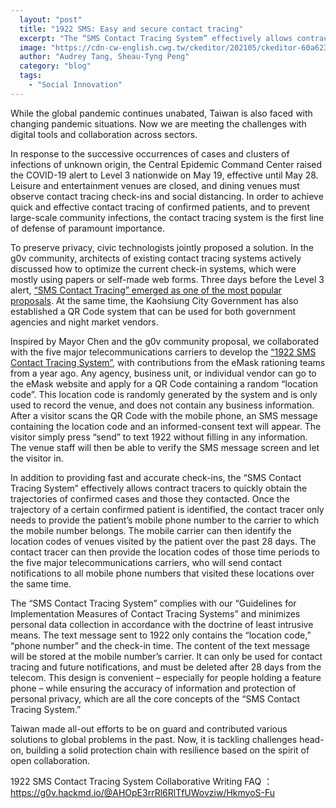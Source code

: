 ```yaml
---
  layout: "post"
  title: "1922 SMS: Easy and secure contact tracing"
  excerpt: "The “SMS Contact Tracing System” effectively allows contract tracers to quickly obtain the trajectories of confirmed cases and those they contacted."
  image: "https://cdn-cw-english.cwg.tw/ckeditor/202105/ckeditor-60a623842b256.jpg"
  author: "Audrey Tang, Sheau-Tyng Peng"
  category: "blog"
  tags:
    - "Social Innovation"
---
```



While the global pandemic continues unabated, Taiwan is also faced with changing pandemic situations. Now we are meeting the challenges with digital tools and collaboration across sectors.

In response to the successive occurrences of cases and clusters of infections of unknown origin, the Central Epidemic Command Center raised the COVID-19 alert to Level 3 nationwide on May 19, effective until May 28. Leisure and entertainment venues are closed, and dining venues must observe contact tracing check-ins and social distancing. In order to achieve quick and effective contact tracing of confirmed patients, and to prevent large-scale community infections, the contact tracing system is the first line of defense of paramount importance.

To preserve privacy, civic technologists jointly proposed a solution. In the g0v community, architects of existing contact tracing systems actively discussed how to optimize the current check-in systems, which were mostly using papers or self-made web forms. Three days before the Level 3 alert, [“SMS Contact Tracing” emerged as one of the most popular proposals](https://app.slack.com/client/T02G2SXKM/CTMK5QPA8/thread/CTMK5QPA8-1621090281.023000). At the same time, the Kaohsiung City Government has also established a QR Code system that can be used for both government agencies and night market vendors.

Inspired by Mayor Chen and the g0v community proposal, we collaborated with the five major telecommunications carriers to develop the [“1922 SMS Contact Tracing System”](https://emask.taiwan.gov.tw/real/), with contributions from the eMask rationing teams from a year ago. Any agency, business unit, or individual vendor can go to the eMask website and apply for a QR Code containing a random “location code”. This location code is randomly generated by the system and is only used to record the venue, and does not contain any business information. After a visitor scans the QR Code with the mobile phone, an SMS message containing the location code and an informed-consent text will appear. The visitor simply press “send” to text 1922 without filling in any information. The venue staff will then be able to verify the SMS message screen and let the visitor in.

In addition to providing fast and accurate check-ins, the “SMS Contact Tracing System” effectively allows contract tracers to quickly obtain the trajectories of confirmed cases and those they contacted. Once the trajectory of a certain confirmed patient is identified, the contact tracer only needs to provide the patient’s mobile phone number to the carrier to which the mobile number belongs. The mobile carrier can then identify the location codes of venues visited by the patient over the past 28 days. The contact tracer can then provide the location codes of those time periods to the five major telecommunications carriers, who will send contact notifications to all mobile phone numbers that visited these locations over the same time.

The “SMS Contact Tracing System” complies with our “Guidelines for Implementation Measures of Contact Tracing Systems” and minimizes personal data collection in accordance with the doctrine of least intrusive means. The text message sent to 1922 only contains the “location code,” “phone number” and the check-in time. The content of the text message will be stored at the mobile number’s carrier. It can only be used for contact tracing and future notifications, and must be deleted after 28 days from the telecom. This design is convenient – especially for people holding a feature phone – while ensuring the accuracy of information and protection of personal privacy, which are all the core concepts of the “SMS Contact Tracing System.”

Taiwan made all-out efforts to be on guard and contributed various solutions to global problems in the past. Now, it is tackling challenges head-on, building a solid protection chain with resilience based on the spirit of open collaboration.

1922 SMS Contact Tracing System Collaborative Writing FAQ ：https://g0v.hackmd.io/@AHOpE3rrRl6RlTfUWovziw/HkmyoS-Fu
